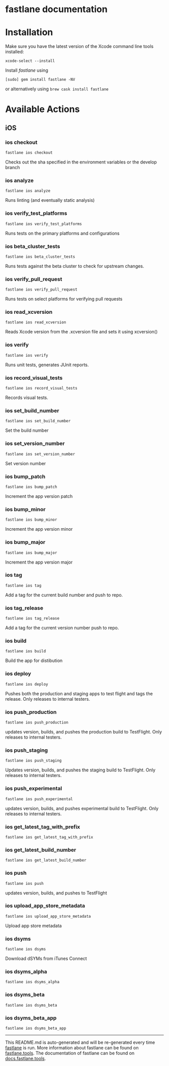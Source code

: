 fastlane documentation
================
# Installation

Make sure you have the latest version of the Xcode command line tools installed:

```
xcode-select --install
```

Install _fastlane_ using
```
[sudo] gem install fastlane -NV
```
or alternatively using `brew cask install fastlane`

# Available Actions
## iOS
### ios checkout
```
fastlane ios checkout
```
Checks out the sha specified in the environment variables or the develop branch
### ios analyze
```
fastlane ios analyze
```
Runs linting (and eventually static analysis)
### ios verify_test_platforms
```
fastlane ios verify_test_platforms
```
Runs tests on the primary platforms and configurations
### ios beta_cluster_tests
```
fastlane ios beta_cluster_tests
```
Runs tests against the beta cluster to check for upstream changes.
### ios verify_pull_request
```
fastlane ios verify_pull_request
```
Runs tests on select platforms for verifying pull requests
### ios read_xcversion
```
fastlane ios read_xcversion
```
Reads Xcode version from the .xcversion file and sets it using xcversion()
### ios verify
```
fastlane ios verify
```
Runs unit tests, generates JUnit reports.
### ios record_visual_tests
```
fastlane ios record_visual_tests
```
Records visual tests.
### ios set_build_number
```
fastlane ios set_build_number
```
Set the build number
### ios set_version_number
```
fastlane ios set_version_number
```
Set version number
### ios bump_patch
```
fastlane ios bump_patch
```
Increment the app version patch
### ios bump_minor
```
fastlane ios bump_minor
```
Increment the app version minor
### ios bump_major
```
fastlane ios bump_major
```
Increment the app version major
### ios tag
```
fastlane ios tag
```
Add a tag for the current build number and push to repo.
### ios tag_release
```
fastlane ios tag_release
```
Add a tag for the current version number push to repo.
### ios build
```
fastlane ios build
```
Build the app for distibution
### ios deploy
```
fastlane ios deploy
```
Pushes both the production and staging apps to test flight and tags the release. Only releases to internal testers.
### ios push_production
```
fastlane ios push_production
```
updates version, builds, and pushes the production build to TestFlight. Only releases to internal testers.
### ios push_staging
```
fastlane ios push_staging
```
Updates version, builds, and pushes the staging build to TestFlight. Only releases to internal testers.
### ios push_experimental
```
fastlane ios push_experimental
```
updates version, builds, and pushes experimental build to TestFlight. Only releases to internal testers.
### ios get_latest_tag_with_prefix
```
fastlane ios get_latest_tag_with_prefix
```

### ios get_latest_build_number
```
fastlane ios get_latest_build_number
```

### ios push
```
fastlane ios push
```
updates version, builds, and pushes to TestFlight
### ios upload_app_store_metadata
```
fastlane ios upload_app_store_metadata
```
Upload app store metadata
### ios dsyms
```
fastlane ios dsyms
```
Download dSYMs from iTunes Connect
### ios dsyms_alpha
```
fastlane ios dsyms_alpha
```

### ios dsyms_beta
```
fastlane ios dsyms_beta
```

### ios dsyms_beta_app
```
fastlane ios dsyms_beta_app
```


----

This README.md is auto-generated and will be re-generated every time [fastlane](https://fastlane.tools) is run.
More information about fastlane can be found on [fastlane.tools](https://fastlane.tools).
The documentation of fastlane can be found on [docs.fastlane.tools](https://docs.fastlane.tools).
